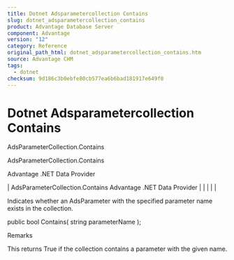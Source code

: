 ```yaml
---
title: Dotnet Adsparametercollection Contains
slug: dotnet_adsparametercollection_contains
product: Advantage Database Server
component: Advantage
version: "12"
category: Reference
original_path_html: dotnet_adsparametercollection_contains.htm
source: Advantage CHM
tags:
  - dotnet
checksum: 9d186c3b0ebfe80cb577ea6b6bad181917e649f0
---
```


# Dotnet Adsparametercollection Contains

AdsParameterCollection.Contains

AdsParameterCollection.Contains

Advantage .NET Data Provider

| AdsParameterCollection.Contains  Advantage .NET Data Provider |  |  |  |  |

Indicates whether an AdsParameter with the specified parameter name exists in the collection.

public bool Contains( string parameterName );

Remarks

This returns True if the collection contains a parameter with the given name.
